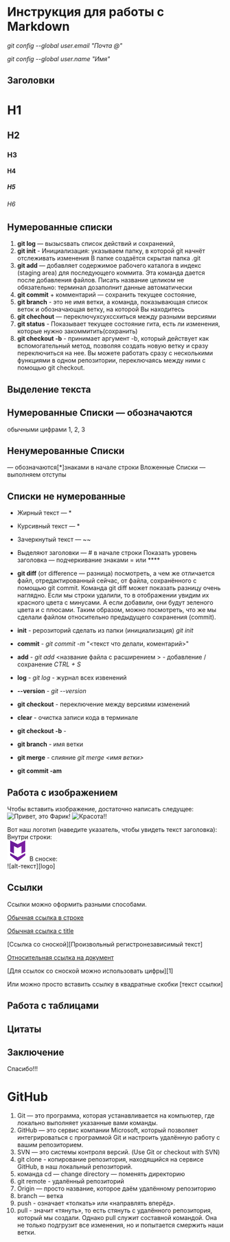 # Инструкция для работы с Markdown

*git config --global user.email "Почта @"*

*git config --global user.name "Имя"*

## Заголовки

# H1
## H2
### H3
#### H4
##### H5
###### H6

## Нумерованные списки

1. **git log** — вызыcsвать список действий и сохранений,
2. **git init** - Инициализация: указываем папку, в которой
git начнёт отслеживать изменения
В папке создаётся скрытая папка .git
3. **git add** — добавляет содержимое рабочего каталога
в индекс (staging area) для последующего коммита. Эта команда дается после добавления
файлов. Писать название целиком не обязательно: терминал дозаполнит данные автоматически
4. **git commit** + комментарий — сохранить текущее состояние,
5. **git branch** - это не имя ветки, а команда, показывающая список веток и обозначающая ветку, на которой Вы находитесь
6. **git chechout** — переключyxcyxccxиться между разными версиями
7. **git status** - Показывает текущее состояние гита, есть
ли изменения, которые нужно закоммитить(сохранить)
8. **git checkout -b** - принимает аргумент -b, который действует как вспомогательный метод, позволяя создать новую ветку и сразу переключиться на нее. Вы можете работать сразу с несколькими функциями в одном репозитории, переключаясь между ними с помощью git checkout.


## Выделение текста

## Нумерованные Списки — обозначаются
обычными цифрами 1, 2, 3
## Ненумерованные Списки 
— обозначаются[*]знаками в начале строки
Вложенные Списки — выполняем отступы

## Списки не нумерованные
- Жирный текст — *
- Курсивный текст — *
- Зачеркнутый текст — ~~
- Выделяют заголовки — # в начале строки Показать уровень заголовка —
подчеркивание знаками = или ****

- **git diff** (от difference — разница) посмотреть, а чем же отличается файл,
отредактированный сейчас, от файла, сохранённого с помощью git commit. Команда git diff
может показать разницу очень наглядно. Если мы строки удалили, то в отображении увидим
их красного цвета с минусами. А если добавили, они будут зеленого цвета и с плюсами. Таким
образом, можно посмотреть, что же мы сделали файлом относительно предыдущего
сохранения (commit).
- **init** - рерозиторий сделать из папки (инициализация) *git init*
- **commit** - *git commit -m* "<текст что делали, коментарий>" 
- **add** - *git add* <название файла с расширением > - добавление / сохранение  *CTRL + S*
- **log** - *git log* - журнал всех извенений
- **--version** - *git --version* 
- **git checkout** - переключение между версиями изменений
- **clear** - очистка записи кода в терминале
- **git checkout -b** -  
- **git branch** - имя ветки
- **git merge** - слияние *git merge <имя ветки>*
- **git commit -am**  

## Работа с изображением
  Чтобы вставить изображение, достаточно написать следущее:
![Привет, это Фарик!](DSC_3853.jpg)
![Красота!!](IMG_2022.jpg)

Вот наш логотип (наведите указатель, чтобы увидеть текст заголовка):
Внутри строки:  
![alt-текст](https://github.com/adam-p/markdown-here/raw/master/src/common/images/icon48.png "Текст заголовка логотипа 1")
В сноске:  
![alt-текст][logo]

## Ссылки

Ссылки можно оформить разными способами.

[Обычная ссылка в строке](https://www.google.com)

[Обычная ссылка с title](https://www.google.com "Сайт Google")

[Ссылка со сноской][Произвольный регистронезависимый текст]

[Относительная ссылка на документ](../blob/master/LICENSE)

[Для ссылок со сноской можно использовать цифры][1]

Или можно просто вставить ссылку в квадратные скобки [текст ссылки]


## Работа с таблицами

## Цитаты

## Заключение
Спасибо!!!

# GitHub

1. Git — это программа, которая устанавливается на компьютер, где локально выполняет
указанные вами команды.
2. GitHub — это сервис компании Microsoft, который позволяет интегрироваться с
программой Git и настроить удалённую работу с вашим репозиторием.
3. SVN — это системы контроля версий. (Use Git or checkout with SVN)
4. git clone - копирование репозитория, находящийся на сервисе GitHub, в наш локальный
репозиторий.
5. команда cd — change directory — поменять директорию
6. git remote - удалённый репозиторий
7. Origin — просто название, которое даём удалённому репозиторию
8. branch — ветка
9. push - означает «толкать» или «направлять вперёд».
10. pull - значит «тянуть», то есть стянуть с удалённого репозитория, который мы создали. Однако pull служит составной командой. Она не только подгрузит все изменения, но и
попытается смержить наши ветки.


